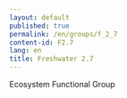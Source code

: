 ```yaml
---
layout: default
published: true
permalink: /en/groups/f_2_7
content-id: F2.7
lang: en
title: Freshwater 2.7
---
```


Ecosystem Functional Group
